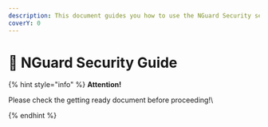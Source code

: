 ```yaml
---
description: This document guides you how to use the NGuard Security service.
coverY: 0
---
```


# 📘 NGuard Security Guide



{% hint style="info" %}
**Attention!**

Please check the getting ready document before proceeding!\

{% endhint %}
